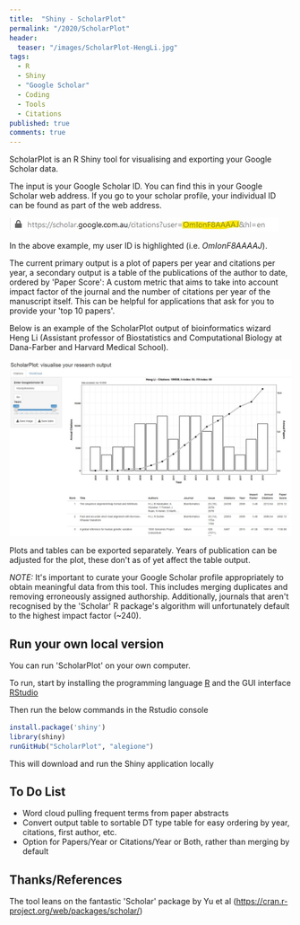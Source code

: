 ```yaml
---
title:  "Shiny - ScholarPlot"
permalink: "/2020/ScholarPlot"
header:
  teaser: "/images/ScholarPlot-HengLi.jpg"
tags:
  - R
  - Shiny
  - "Google Scholar"
  - Coding
  - Tools
  - Citations
published: true
comments: true
---
```


ScholarPlot is an R Shiny tool for visualising and exporting your Google Scholar data.

The input is your Google Scholar ID. You can find this in your Google Scholar web address.
If you go to your scholar profile, your individual ID can be found as part of the web address.

![Example URL](/images/ScholarPlot-ExampleURL.jpg)

In the above example, my user ID is highlighted (i.e. *OmIonF8AAAAJ*).

The current primary output is a plot of papers per year and citations per year, a secondary output is a table of the publications of the author to date, ordered by 'Paper Score': A custom metric that aims to take into account impact factor of the journal and the number of citations per year of the manuscript itself. This can be helpful for applications that ask for you to provide your 'top 10 papers'.

Below is an example of the ScholarPlot output of bioinformatics wizard Heng Li (Assistant professor of Biostatistics and Computational Biology at Dana-Farber and Harvard Medical School).

![Heng Li ScholarPlot Example](/images/ScholarPlot-HengLi.jpg)

Plots and tables can be exported separately. Years of publication can be adjusted for the plot, these don't as of yet affect the table output.

*NOTE:* It's important to curate your Google Scholar profile appropriately to obtain meaningful data from this tool. This includes merging duplicates and removing erroneously assigned authorship.
Additionally, journals that aren't recognised by the 'Scholar' R package's algorithm will unfortunately default to the highest impact factor (~240).

## Run your own local version

You can run 'ScholarPlot' on your own computer.

To run, start by installing the programming language [R](https://cran.rstudio.com/) and the GUI interface [RStudio](https://rstudio.com/products/rstudio/download/)

Then run the below commands in the Rstudio console
```R
install.package('shiny')
library(shiny)
runGitHub("ScholarPlot", "alegione")
```

This will download and run the Shiny application locally

## To Do List
- Word cloud pulling frequent terms from paper abstracts
- Convert output table to sortable DT type table for easy ordering by year, citations, first author, etc.
- Option for Papers/Year or Citations/Year or Both, rather than merging by default


## Thanks/References
The tool leans on the fantastic 'Scholar' package by Yu et al (https://cran.r-project.org/web/packages/scholar/)
